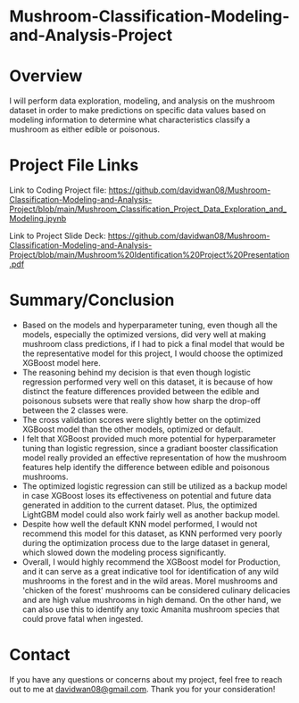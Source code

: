 # Mushroom-Classification-Modeling-and-Analysis-Project

# Overview

I will perform data exploration, modeling, and analysis on the mushroom dataset in order to make predictions on specific data values based on modeling information to determine what characteristics classify a mushroom as either edible or poisonous.

# Project File Links

Link to Coding Project file: https://github.com/davidwan08/Mushroom-Classification-Modeling-and-Analysis-Project/blob/main/Mushroom_Classification_Project_Data_Exploration_and_Modeling.ipynb

Link to Project Slide Deck: https://github.com/davidwan08/Mushroom-Classification-Modeling-and-Analysis-Project/blob/main/Mushroom%20Identification%20Project%20Presentation.pdf

# Summary/Conclusion

- Based on the models and hyperparameter tuning, even though all the models, especially the optimized versions, did very well at making mushroom class predictions, if I had to pick a final model that would be the representative model for this project, I would choose the optimized XGBoost model here.
- The reasoning behind my decision is that even though logistic regression performed very well on this dataset, it is because of how distinct the feature differences provided between the edible and poisonous subsets were that really show how sharp the drop-off between the 2 classes were.
- The cross validation scores were slightly better on the optimized XGBoost model than the other models, optimized or default.
- I felt that XGBoost provided much more potential for hyperparameter tuning than logistic regression, since a gradiant booster classification model really provided an effective representation of how the mushroom features help identify the difference between edible and poisonous mushrooms.
- The optimized logistic regression can still be utilized as a backup model in case XGBoost loses its effectiveness on potential and future data generated in addition to the current dataset. Plus, the optimized LightGBM model could also work fairly well as another backup model.
- Despite how well the default KNN model performed, I would not recommend this model for this dataset, as KNN performed very poorly during the optimization process due to the large dataset in general, which slowed down the modeling process significantly.
- Overall, I would highly recommend the XGBoost model for Production, and it can serve as a great indicative tool for identification of any wild mushrooms in the forest and in the wild areas. Morel mushrooms and 'chicken of the forest' mushrooms can be considered culinary delicacies and are high value mushrooms in high demand. On the other hand, we can also use this to identify any toxic Amanita mushroom species that could prove fatal when ingested.

# Contact

If you have any questions or concerns about my project, feel free to reach out to me at davidwan08@gmail.com. Thank you for your consideration!
